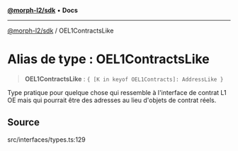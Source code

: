 [**@morph-l2/sdk**](../globals.md) • **Docs**

***

[@morph-l2/sdk](../globals.md) / OEL1ContractsLike

# Alias de type : OEL1ContractsLike

> **OEL1ContractsLike** : `{ [K in keyof OEL1Contracts]: AddressLike }`

Type pratique pour quelque chose qui ressemble à l'interface de contrat L1 OE mais qui pourrait être des adresses au lieu d'objets de contrat réels.

## Source

src/interfaces/types.ts:129
